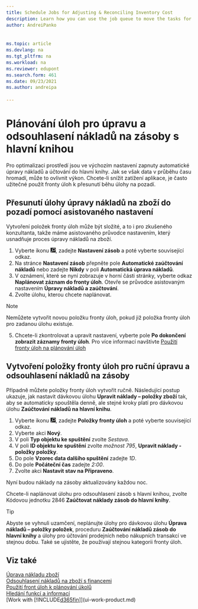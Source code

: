 ```yaml
---
title: Schedule Jobs for Adjusting & Reconciling Inventory Cost
description: Learn how you can use the job queue to move the tasks for adjusting inventory cost or reconciling it with the general ledger to the background. For example, if your company runs many tasks or processes many transactions.
author: AndreiPanko


ms.topic: article
ms.devlang: na
ms.tgt_pltfrm: na
ms.workload: na
ms.reviewer: edupont
ms.search.form: 461
ms.date: 09/23/2021
ms.author: andreipa

---
```

# Plánování úloh pro úpravu a odsouhlasení nákladů na zásoby s hlavní knihou

Pro optimalizaci prostředí jsou ve výchozím nastavení zapnuty automatické úpravy nákladů a účtování do hlavní knihy. Jak se však data v průběhu času hromadí, může to ovlivnit výkon. Chcete-li snížit zatížení aplikace, je často užitečné použít fronty úloh k přesunutí běhu úlohy na pozadí.

## Přesunutí úlohy úpravy nákladů na zboží do pozadí pomocí asistovaného nastavení

Vytvoření položek fronty úloh může být složité, a to i pro zkušeného konzultanta, takže máme asistovaného průvodce nastavením, který usnadňuje proces úpravy nákladů na zboží.

1. Vyberte ikonu ![Žárovky, která otevře funkci Řekněte mi](media/ui-search/search_small.png "Řekněte mi, co chcete dělat"), zadejte **Nastavení zásob** a poté vyberte související odkaz.
2. Na stránce **Nastavení zásob** přepněte pole **Automatické zaúčtování nákladů** nebo zadejte **Nikdy** v poli **Automatická úprava nákladů**.
3. V oznámení, které se nyní zobrazuje v horní části stránky, vyberte odkaz **Naplánovat záznam do fronty úloh**. Otevře se průvodce asistovaným nastavením **Úpravy nákladů a zaúčtování**.
4. Zvolte úlohu, kterou chcete naplánovat.

> [!NOTE]
> Nemůžete vytvořit novou položku fronty úloh, pokud již položka fronty úloh pro zadanou úlohu existuje.

5. Chcete-li zkontrolovat a upravit nastavení, vyberte pole **Po dokončení zobrazit záznamy fronty úloh**. Pro více informací navštivte [Použití fronty úloh na plánování úloh](admin-job-queues-schedule-tasks.md)

## Vytvoření položky fronty úloh pro ruční úpravu a odsouhlasení nákladů na zásoby

Případně můžete položky fronty úloh vytvořit ručně. Následující postup ukazuje, jak nastavit dávkovou úlohu **Upravit náklady – položky zboží** tak, aby se automaticky spouštěla denně, ale stejné kroky platí pro dávkovou úlohu **Zaúčtování nákladů na hlavní knihu**.

1. Vyberte ikonu ![Žárovky, která otevře funkci](media/ui-search/search_small.png "Řekněte mi, co chcete dělat"), zadejte **Položky fronty úloh** a poté vyberte související odkaz.
2. Vyberte akci **Nový**.
3. V poli **Typ objektu ke spuštění** zvolte *Sestava*.
4. V poli **ID objektu ke spuštění** zvolte *možnost 795*, **Upravit náklady - položky položky**.
5. Do pole **Vzorec data dalšího spuštění** zadejte *1D*.
6. Do pole **Počáteční čas** zadejte *2:00*.
7. Zvolte akci **Nastavit stav na Připraveno**.

Nyní budou náklady na zásoby aktualizovány každou noc.

Chcete-li naplánovat úlohu pro odsouhlasení zásob s hlavní knihou, zvolte Kódovou jednotku 2846 **Zaúčtovat náklady zásob do hlavní knihy**.

> [!TIP]
> Abyste se vyhnuli uzamčení, neplánujte úlohy pro dávkovou úlohu **Úprava nákladů – položky položek**, proceduru **Zaúčtování nákladů zásob do hlavní knihy** a úlohy pro účtování prodejních nebo nákupních transakcí ve stejnou dobu. Také se ujistěte, že používají stejnou kategorii fronty úloh.

## Viz také

[Úprava nákladu zboží](inventory-how-adjust-item-costs.md)  
[Odsouhlasení nákladů na zboží s financemi](finance-how-to-post-inventory-costs-to-the-general-ledger.md)  
[Použití front úloh k plánování úkolů](admin-job-queues-schedule-tasks.md)  
[Hledání funkcí a informací](ui-search.md)  
[Work with [!INCLUDE[d365fin](includes/d365fin_md.md)]](ui-work-product.md)
